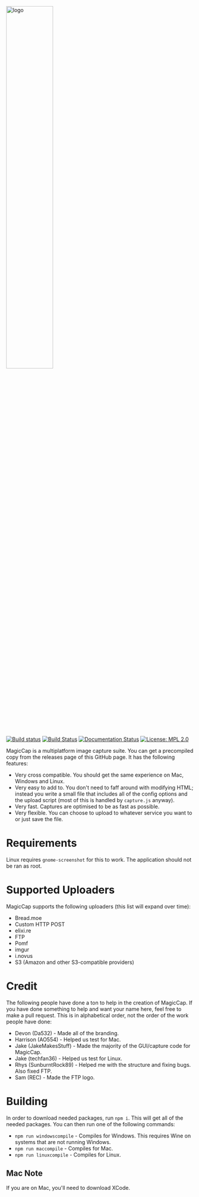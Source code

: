<img src="https://i.imgur.com/3YKOjAF.png" alt="logo" width="50%" height="50%" href="#">

[![Build status](https://ci.appveyor.com/api/projects/status/8i14lo7ihpsvyw4e?svg=true)](https://ci.appveyor.com/project/JakeMakesStuff/magiccap)
[![Build Status](https://travis-ci.com/JakeMakesStuff/MagicCap.svg?token=yBHKwe8ZjU1umyhbmu9D&branch=master)](https://travis-ci.com/JakeMakesStuff/MagicCap)
[![Documentation Status](https://readthedocs.org/projects/magiccap/badge/?version=latest)](https://magiccap.readthedocs.io/en/latest/?badge=latest)
[![License: MPL 2.0](https://img.shields.io/badge/License-MPL%202.0-brightgreen.svg)](https://opensource.org/licenses/MPL-2.0)

MagicCap is a multiplatform image capture suite. You can get a precompiled copy from the releases page of this GitHub page. It has the following features:

- Very cross compatible. You should get the same experience on Mac, Windows and Linux.
- Very easy to add to. You don't need to faff around with modifying HTML; instead you write a small file that includes all of the config options and the upload script (most of this is handled by `capture.js` anyway).
- Very fast. Captures are optimised to be as fast as possible.
- Very flexible. You can choose to upload to whatever service you want to or just save the file.

# Requirements
Linux requires `gnome-screenshot` for this to work. The application should not be ran as root.

# Supported Uploaders
MagicCap supports the following uploaders (this list will expand over time):
- Bread.moe
- Custom HTTP POST
- elixi.re
- FTP
- Pomf
- imgur
- i.novus
- S3 (Amazon and other S3-compatible providers)

# Credit
The following people have done a ton to help in the creation of MagicCap. If you have done something to help and want your name here, feel free to make a pull request. This is in alphabetical order, not the order of the work people have done:
- Devon (Da532) - Made all of the branding.
- Harrison (AO554) - Helped us test for Mac.
- Jake (JakeMakesStuff) - Made the majority of the GUI/capture code for MagicCap.
- Jake (techfan36) - Helped us test for Linux.
- Rhys (SunburntRock89) - Helped me with the structure and fixing bugs. Also fixed FTP.
- Sam (REC) - Made the FTP logo.

# Building
In order to download needed packages, run `npm i`. This will get all of the needed packages. You can then run one of the following commands:
- `npm run windowscompile` - Compiles for Windows. This requires Wine on systems that are not running Windows.
- `npm run maccompile` - Compiles for Mac.
- `npm run linuxcompile` - Compiles for Linux.

## Mac Note
If you are on Mac, you'll need to download XCode.
